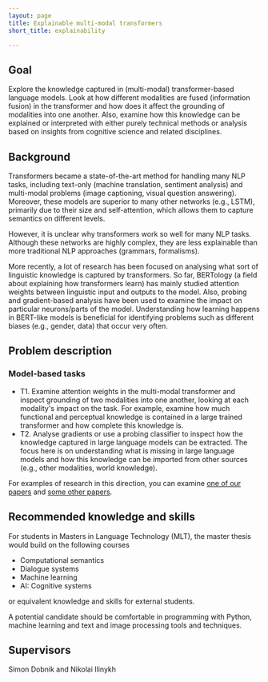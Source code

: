 ```yaml
---
layout: page
title: Explainable multi-modal transformers
short_title: explainability

---
```


## Goal

Explore the knowledge captured in (multi-modal) transformer-based language models. Look at how different modalities are fused (information fusion) in the transformer and how does it affect the grounding of modalities into one another. Also, examine how this knowledge can be explained or interpreted with either purely technical methods or analysis based on insights from cognitive science and related disciplines.

## Background

Transformers became a state-of-the-art method for handling many NLP tasks, including text-only (machine translation, sentiment analysis) and multi-modal problems (image captioning, visual question answering). Moreover, these models are superior to many other networks (e.g., LSTM), primarily due to their size and self-attention, which allows them to capture semantics on different levels.

However, it is unclear why transformers work so well for many NLP tasks. Although these networks are highly complex, they are less explainable than more traditional NLP approaches (grammars, formalisms).

More recently, a lot of research has been focused on analysing what sort of linguistic knowledge is captured by transformers. So far, BERTology (a field about explaining how transformers learn) has mainly studied attention weights between linguistic input and outputs to the model. Also, probing and gradient-based analysis have been used to examine the impact on particular neurons/parts of the model. Understanding how learning happens in BERT-like models is beneficial for identifying problems such as different biases (e.g., gender, data) that occur very often.

## Problem description

### Model-based tasks

  - T1. Examine attention weights in the multi-modal transformer and inspect grounding of two modalities into one another, looking at each modality's impact on the task. For example, examine how much functional and perceptual knowledge is contained in a large trained transformer and how complete this knowledge is.
  - T2. Analyse gradients or use a probing classifier to inspect how the knowledge captured in large language models can be extracted. The focus here is on understanding what is missing in large language models and how this knowledge can be imported from other sources (e.g., other modalities, world knowledge).

For examples of research in this direction, you can examine [one of our papers](https://iwcs2021.github.io/proceedings/mmsr/pdf/2021.mmsr-1.5.pdf) and [some other papers](https://aclanthology.org/2020.tacl-1.54/).


## Recommended knowledge and skills

For students in Masters in Language Technology (MLT), the master thesis would build on the following courses

  - Computational semantics
  - Dialogue systems
  - Machine learning
  - AI: Cognitive systems

or equivalent knowledge and skills for external students.

A potential candidate should be comfortable in programming with Python, machine learning and text and image processing tools and techniques.


## Supervisors

Simon Dobnik and Nikolai Ilinykh
